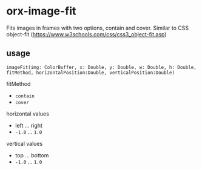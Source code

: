 # orx-image-fit

Fits images in frames with two options, contain and cover. Similar to CSS object-fit (https://www.w3schools.com/css/css3_object-fit.asp)

## usage

`imageFit(img: ColorBuffer, x: Double, y: Double, w: Double, h: Double, fitMethod, horizontalPosition:Double, verticalPosition:Double)`


fitMethod
 - `contain`
 - `cover`
 
horizontal values
 - left ... right
 - `-1.0` ... `1.0`
 
 vertical values
 - top ... bottom
 - `-1.0` ... `1.0`
